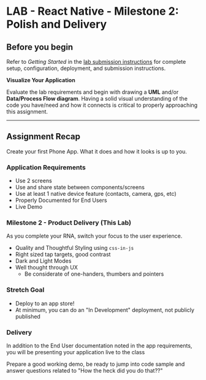 # LAB - React Native - Milestone 2: Polish and Delivery

## Before you begin
Refer to *Getting Started*  in the [lab submission instructions](../../../reference/submission-instructions/labs/README.md) for complete setup, configuration, deployment, and submission instructions.

**Visualize Your Application**

Evaluate the lab requirements and begin with drawing a **UML** and/or **Data/Process Flow diagram**.  Having a solid visual understanding of the code you have/need and how it connects is critical to properly approaching this assignment.

---

## Assignment Recap
Create your first Phone App. What it does and how it looks is up to you. 

### Application Requirements
* Use 2 screens
* Use and share state between components/screens
* Use at least 1 native device feature (contacts, camera, gps, etc)
* Properly Documented for End Users
* Live Demo

### Milestone 2 - Product Delivery (This Lab)
As you complete your RNA, switch your focus to the user experience.

* Quality and Thoughtful Styling using `css-in-js`
* Right sized tap targets, good contrast
* Dark and Light Modes
* Well thought through UX
  * Be considerate of one-handers, thumbers and pointers


### Stretch Goal

* Deploy to an app store!
* At minimum, you can do an "In Development" deployment, not publicly published


###  Delivery

In addition to the End User documentation noted in the app requirements, you will be presenting your application live to the class

Prepare a good working demo, be ready to jump into code sample and answer questions related to "How the heck did you do that??"
